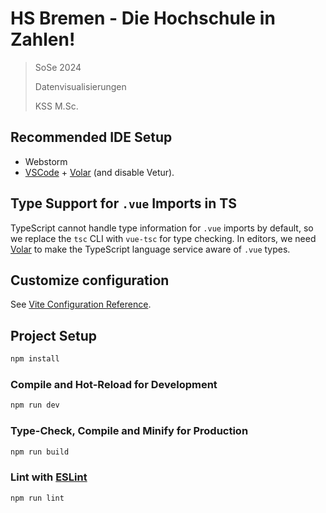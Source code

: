 # HS Bremen - Die Hochschule in Zahlen!

> SoSe 2024
>
> Datenvisualisierungen
>
> KSS M.Sc.

## Recommended IDE Setup

- Webstorm
- [VSCode](https://code.visualstudio.com/) + [Volar](https://marketplace.visualstudio.com/items?itemName=Vue.volar) (and
  disable Vetur).

## Type Support for `.vue` Imports in TS

TypeScript cannot handle type information for `.vue` imports by default, so we replace the `tsc` CLI with `vue-tsc` for
type checking. In editors, we need [Volar](https://marketplace.visualstudio.com/items?itemName=Vue.volar) to make the
TypeScript language service aware of `.vue` types.

## Customize configuration

See [Vite Configuration Reference](https://vitejs.dev/config/).

## Project Setup

```sh
npm install
```

### Compile and Hot-Reload for Development

```sh
npm run dev
```

### Type-Check, Compile and Minify for Production

```sh
npm run build
```

### Lint with [ESLint](https://eslint.org/)

```sh
npm run lint
```
